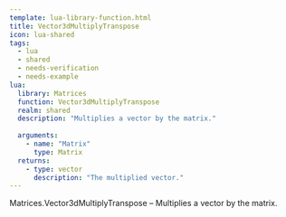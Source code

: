 ```yaml
---
template: lua-library-function.html
title: Vector3dMultiplyTranspose
icon: lua-shared
tags:
  - lua
  - shared
  - needs-verification
  - needs-example
lua:
  library: Matrices
  function: Vector3dMultiplyTranspose
  realm: shared
  description: "Multiplies a vector by the matrix."
  
  arguments:
    - name: "Matrix"
      type: Matrix
  returns:
    - type: vector
      description: "The multiplied vector."
---
```


<div class="lua__search__keywords">
Matrices.Vector3dMultiplyTranspose &#x2013; Multiplies a vector by the matrix.
</div>

